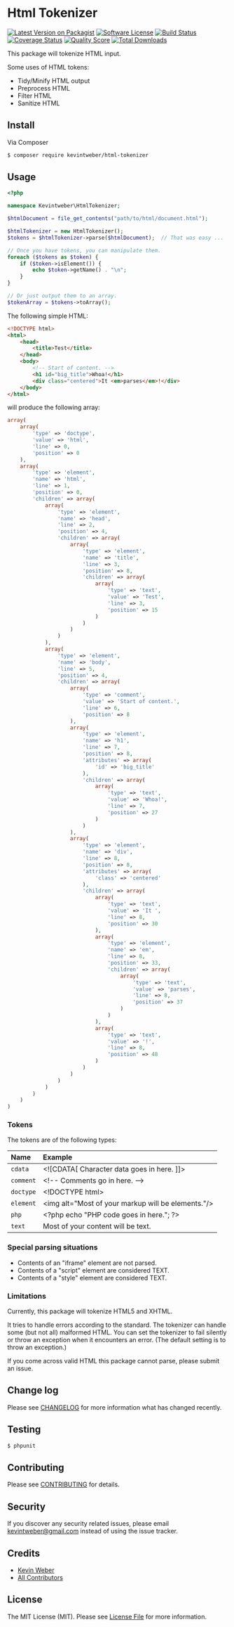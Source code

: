 # Html Tokenizer

[![Latest Version on Packagist][ico-version]][link-packagist]
[![Software License][ico-license]](LICENSE.md)
[![Build Status][ico-travis]][link-travis]
[![Coverage Status][ico-scrutinizer]][link-scrutinizer]
[![Quality Score][ico-code-quality]][link-code-quality]
[![Total Downloads][ico-downloads]][link-downloads]

This package will tokenize HTML input.

Some uses of HTML tokens:
- Tidy/Minify HTML output
- Preprocess HTML
- Filter HTML
- Sanitize HTML

## Install

Via Composer

``` bash
$ composer require kevintweber/html-tokenizer
```

## Usage

``` php
<?php

namespace Kevintweber\HtmlTokenizer;

$htmlDocument = file_get_contents("path/to/html/document.html");

$htmlTokenizer = new HtmlTokenizer();
$tokens = $htmlTokenizer->parse($htmlDocument);  // That was easy ...

// Once you have tokens, you can manipulate them.
foreach ($tokens as $token) {
    if ($token->isElement()) {
        echo $token->getName() . "\n";
    }
}

// Or just output them to an array.
$tokenArray = $tokens->toArray();
```

The following simple HTML:
``` html
<!DOCTYPE html>
<html>
    <head>
        <title>Test</title>
    </head>
    <body>
        <!-- Start of content. -->
        <h1 id="big_title">Whoa!</h1>
        <div class="centered">It <em>parses</em>!</div>
    </body>
</html>
```

will produce the following array:
``` php
array(
    array(
        'type' => 'doctype',
        'value' => 'html',
        'line' => 0,
        'position' => 0
    ),
    array(
        'type' => 'element',
        'name' => 'html',
        'line' => 1,
        'position' => 0,
        'children' => array(
            array(
                'type' => 'element',
                'name' => 'head',
                'line' => 2,
                'position' => 4,
                'children' => array(
                    array(
                        'type' => 'element',
                        'name' => 'title',
                        'line' => 3,
                        'position' => 8,
                        'children' => array(
                            array(
                                'type' => 'text',
                                'value' => 'Test',
                                'line' => 3,
                                'position' => 15
                            )
                        )
                    )
                )
            ),
            array(
                'type' => 'element',
                'name' => 'body',
                'line' => 5,
                'position' => 4,
                'children' => array(
                    array(
                        'type' => 'comment',
                        'value' => 'Start of content.',
                        'line' => 6,
                        'position' => 8
                    ),
                    array(
                        'type' => 'element',
                        'name' => 'h1',
                        'line' => 7,
                        'position' => 8,
                        'attributes' => array(
                            'id' => 'big_title'
                        ),
                        'children' => array(
                            array(
                                'type' => 'text',
                                'value' => 'Whoa!',
                                'line' => 7,
                                'position' => 27
                            )
                        )
                    ),
                    array(
                        'type' => 'element',
                        'name' => 'div',
                        'line' => 8,
                        'position' => 8,
                        'attributes' => array(
                            'class' => 'centered'
                        ),
                        'children' => array(
                            array(
                                'type' => 'text',
                                'value' => 'It ',
                                'line' => 8,
                                'position' => 30
                            ),
                            array(
                                'type' => 'element',
                                'name' => 'em',
                                'line' => 8,
                                'position' => 33,
                                'children' => array(
                                    array(
                                        'type' => 'text',
                                        'value' => 'parses',
                                        'line' => 8,
                                        'position' => 37
                                    )
                                )
                            ),
                            array(
                                'type' => 'text',
                                'value' => '!',
                                'line' => 8,
                                'position' => 48
                            )
                        )
                    )
                )
            )
        )
    )
)
```

### Tokens

The tokens are of the following types:

| Name      | Example |
|:--------- |:------- |
| `cdata`   | \<![CDATA[ Character data goes in here. ]]> |
| `comment` | \<!-- Comments go in here. --> |
| `doctype` | \<!DOCTYPE html> |
| `element` | \<img alt="Most of your markup will be elements."/> |
| `php`     | \<?php echo "PHP code goes in here."; ?> |
| `text`    | Most of your content will be text. |

### Special parsing situations
- Contents of an "iframe" element are not parsed.
- Contents of a "script" element are considered TEXT.
- Contents of a "style" element are considered TEXT.

### Limitations

Currently, this package will tokenize HTML5 and XHTML.

It tries to handle errors according to the standard.  The tokenizer can handle
some (but not all) malformed HTML.  You can set the tokenizer to fail silently
or throw an exception when it encounters an error. (The default setting is to
throw an exception.)

If you come across valid HTML this package cannot parse, please submit an issue.

## Change log

Please see [CHANGELOG](CHANGELOG.md) for more information what has changed recently.

## Testing

``` bash
$ phpunit
```

## Contributing

Please see [CONTRIBUTING](CONTRIBUTING.md) for details.

## Security

If you discover any security related issues, please email kevintweber@gmail.com instead of using the issue tracker.

## Credits

- [Kevin Weber][link-author]
- [All Contributors][link-contributors]

## License

The MIT License (MIT). Please see [License File](LICENSE.md) for more information.

[ico-version]: https://img.shields.io/packagist/v/kevintweber/html-tokenizer.svg?style=flat-square
[ico-license]: https://img.shields.io/badge/license-MIT-brightgreen.svg?style=flat-square
[ico-travis]: https://img.shields.io/travis/kevintweber/HtmlTokenizer/master.svg?style=flat-square
[ico-scrutinizer]: https://img.shields.io/scrutinizer/coverage/g/kevintweber/HtmlTokenizer.svg?style=flat-square
[ico-code-quality]: https://img.shields.io/scrutinizer/g/kevintweber/HtmlTokenizer.svg?style=flat-square
[ico-downloads]: https://img.shields.io/packagist/dt/kevintweber/html-tokenizer.svg?style=flat-square

[link-packagist]: https://packagist.org/packages/kevintweber/html-tokenizer
[link-travis]: https://travis-ci.org/kevintweber/HtmlTokenizer
[link-scrutinizer]: https://scrutinizer-ci.com/g/kevintweber/HtmlTokenizer/code-structure
[link-code-quality]: https://scrutinizer-ci.com/g/kevintweber/HtmlTokenizer
[link-downloads]: https://packagist.org/packages/kevintweber/html-tokenizer
[link-author]: https://github.com/kevintweber
[link-contributors]: ../../contributors
